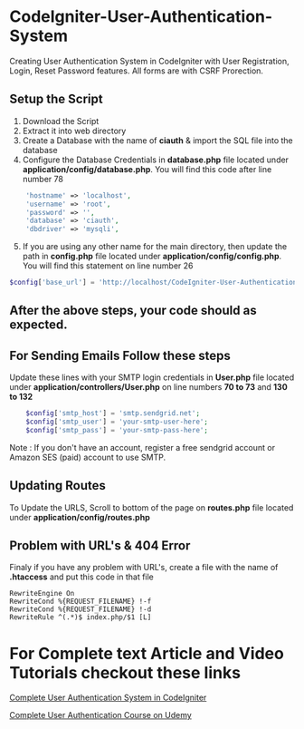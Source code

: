 # CodeIgniter-User-Authentication-System
Creating User Authentication System in CodeIgniter with User Registration, Login, Reset Password features. 
All forms are with CSRF Prorection.

## Setup the Script
1. Download the Script
2. Extract it into web directory
3. Create a Database with the name of **ciauth** & import the SQL file into the database
4. Configure the Database Credentials in **database.php** file located under **application/config/database.php**. You will find this code after line number 78
```php	
	'hostname' => 'localhost',
	'username' => 'root',
	'password' => '',
	'database' => 'ciauth',
	'dbdriver' => 'mysqli',
```
5. If you are using any other name for the main directory, then update the path in **config.php** file located under **application/config/config.php**. You will find this statement on line number 26
```php
$config['base_url'] = 'http://localhost/CodeIgniter-User-Authentication-System/';
```

## After the above steps, your code should as expected.

## For Sending Emails Follow these steps

Update these lines with your SMTP login credentials in **User.php** file located under **application/controllers/User.php** on line numbers **70 to 73** and **130 to 132**
```php
	$config['smtp_host'] = 'smtp.sendgrid.net';
	$config['smtp_user'] = 'your-smtp-user-here';
	$config['smtp_pass'] = 'your-smtp-pass-here';
```
Note : If you don't have an account, register a free sendgrid account or Amazon SES (paid) account to use SMTP.

## Updating Routes

To Update the URLS, Scroll to bottom of the page on **routes.php** file located under **application/config/routes.php**

## Problem with URL's & 404 Error

Finaly if you have any problem with URL's, create a file with the name of **.htaccess** and put this code in that file
```
RewriteEngine On 
RewriteCond %{REQUEST_FILENAME} !-f 
RewriteCond %{REQUEST_FILENAME} !-d 
RewriteRule ^(.*)$ index.php/$1 [L]
```

# For Complete text Article and Video Tutorials checkout these links
<a href="https://codingcyber.org/user-authentication-system-codeigniter-login-register-6970/">Complete User Authentication System in CodeIgniter</a>

<a href="https://www.udemy.com/codeigniter-user-authentication-system/?couponCode=GITHUB">Complete User Authentication Course on Udemy</a>

